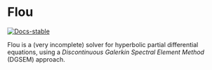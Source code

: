 # Flou

[![Docs-stable](https://img.shields.io/badge/docs-dev-blue?style=flat-square)](https://andres-mg.github.io/Flou/dev/)

Flou is a (very incomplete) solver for hyperbolic partial differential equations, using a *Discontinuous Galerkin Spectral Element Method* (DGSEM) approach.
